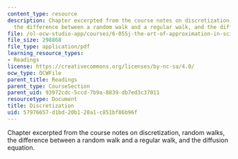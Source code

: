 ```yaml
---
content_type: resource
description: Chapter excerpted from the course notes on discretization, random walks,
  the difference between a random walk and a regular walk, and the diffusion equation.
file: /ol-ocw-studio-app/courses/6-055j-the-art-of-approximation-in-science-and-engineering-spring-2008/57976657d1bd20b128a1c851bf86b96f_may07.pdf
file_size: 298868
file_type: application/pdf
learning_resource_types:
- Readings
license: https://creativecommons.org/licenses/by-nc-sa/4.0/
ocw_type: OCWFile
parent_title: Readings
parent_type: CourseSection
parent_uid: 93972cdc-5ccd-7b9a-8839-db7ed3c37011
resourcetype: Document
title: Discretization
uid: 57976657-d1bd-20b1-28a1-c851bf86b96f
---
```

Chapter excerpted from the course notes on discretization, random walks, the difference between a random walk and a regular walk, and the diffusion equation.